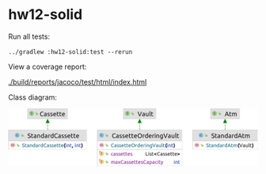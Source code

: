 # hw12-solid

Run all tests:

```shell
../gradlew :hw12-solid:test --rerun
```

View a coverage report:

[./build/reports/jacoco/test/html/index.html](./build/reports/jacoco/test/html/index.html)

Class diagram:

![class-diagram.png](class-diagram.png)